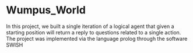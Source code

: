 # Wumpus_World
In this project, we built a single iteration of a logical agent that given a starting position will return a reply to questions related to a single action.
The project was implemented via the language prolog through the software SWISH
